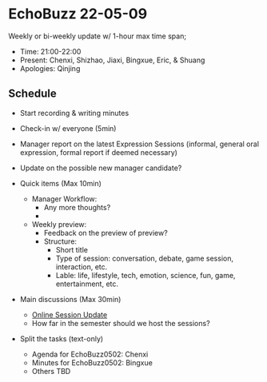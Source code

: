 # EchoBuzz 22-05-09
Weekly or bi-weekly update w/ 1-hour max time span;
- Time: 21:00-22:00
- Present: Chenxi, Shizhao, Jiaxi, Bingxue, Eric, & Shuang
- Apologies: Qinjing

## Schedule
- Start recording & writing minutes
- Check-in w/ everyone (5min)
- Manager report on the latest Expression Sessions (informal, general oral expression, formal report if deemed necessary)
- Update on the possible new manager candidate?

- Quick items (Max 10min)
  - Manager Workflow:
    - Any more thoughts?
    - 
  - Weekly preview:
    - Feedback on the preview of preview?
    - Structure:
      - Short title
      - Type of session: conversation, debate, game session, interaction, etc.
      - Lable: life, lifestyle, tech, emotion, science, fun, game, entertainment, etc.

- Main discussions (Max 30min)
  - [Online Session Update](https://github.com/ChenxiSSS/theEchoRoom/issues/42)
  - How far in the semester should we host the sessions?

- Split the tasks (text-only)
  - Agenda for EchoBuzz0502: Chenxi
  - Minutes for EchoBuzz0502: Bingxue
  - Others TBD
